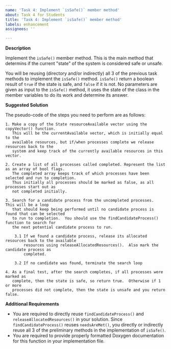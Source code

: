 ```yaml
---
name: 'Task 4: Implement `isSafe()` member method'
about: Task 4 for Students
title: 'Task 4: Implement `isSafe()` member method'
labels: enhancement
assignees: ''

---
```


**Description**

Implement the `isSafe()` member method.  This is the main method that determins if
the current "state" of the system is considered safe or unsafe.

You will be reusing (directory and/or indirectly) all 3 of the previous task methods
to implement the `isSafe()` method.  `isSafe()` return a boolean result of `true`
if the state is safe, and `false` if it is not.  No parameters are given as input
to the `isSafe()` method, it uses the state of the class in the member variables
to do its work and determine its answer.

**Suggested Solution**

The pseudo-code of the steps you need to perform are as follows:

```
1. Make a copy of the State resourceAvailable vector using the copyVector() function.
   This will be the currentAvailable vector, which is initially equal to the
   available resources, but if/when processes complete we release resources back to the
   system and keep track of the currently available resources in this vector.

2. Create a list of all processes called completed. Represent the list as an array of bool flags.
   The completed array keeps track of which processes have been selected and run to completion.
   Thus initially all processes should be marked as false, as all processes start out as
   not completed initially.

3. Search for a candidate process from the uncompleted processes.  This will be a loop
   that should keep being performed until no candidate process is found that can be selected
   to run to completion.  You should use the findCandidateProcess() function to search for
   the next potential candidate process to run.

	3.1 If we found a candidate process, release its allocated resources back to the available
	    resources using releaseAllocatedResources().  Also mark the candidate process as
		completed.

	3.2 If no candidate was found, terminate the search loop

4. As a final test, after the search completes, if all processes were marked as
   complete, then the state is safe, so return true.  Otherwise if 1 or more
   processes did not complete, then the state is unsafe and you return false.
```

**Additional Requirements**

- You are required to directly reuse `findCandidateProcess()` and
  `releaseAllocatedResources()` in your solution.  Since `findCandidateProcess()`
  reuses `needsAreMet()`, you directly or indirectly reuse all 3 of the preliminary
  methods in the implementation of `isSafe()`.
- You are required to provide properly formatted Doxygen documentation for this
  function in your implementation file.
